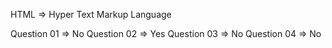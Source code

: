HTML => Hyper Text Markup Language



Question 01 => No
Question 02 => Yes
Question 03 => No
Question 04 => No